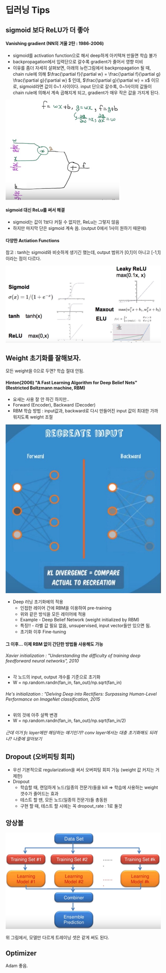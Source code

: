 # 딥러닝 Tips

## sigmoid 보다 ReLU가 더 좋아

#### Vanishing gradient (NN의 겨울 2탄 : 1986-2006)

- sigmoid를 activation function으로 해서 deep하게 아키텍쳐 만들면 학습 불가
- backpropagation에서 입력단으로 갈수록 gradient가 줄어서 영향 미비
- 이유를 좀더 자세히 살펴보면, 아래의 뉴런그림에서 backpropagation 될 때, chain rule에 의해 $\frac{\partial f}{\partial w} = \frac{\partial f}{\partial g} \frac{\partial g}{\partial w} $ 인데, $\frac{\partial g}{\partial w} = x$ 이므로, sigmoid라면 값이 0~1 사이이다. input 단으로 갈수록, 0~1사이의 값들이 chain rule에 의해서 계속 곱해지게 되고, gradient가  매우 작은 값을 가지게 된다.

![vanishing_gradient](../assets/07/vanishing_gradient.jpg)

#### sigmoid 대신 ReLu를 써서 해결

- sigmoid는 값이 1보다 커질 수 없지만, ReLu는 그렇지 않음
- 하지만 마지막 단은 sigmoid 계속 씀. (output 0에서 1사이 원하기 때문에)

#### 다양한 Actiation Functions

참고 : tanh는 sigmoid와 비슷하게 생기긴 했는데, output 범위가 [0,1]이 아니고 [-1,1]이라는 점이 다르다.

![activation_functions](../assets/07/activation_functions.jpg)

## Weight 초기화를 잘해보자.

모든 weight을 0으로 두면? 학습 절대 안됨.

#### Hinton(2006) "A Fast Learning Algorithm for Deep Belief Nets" (Restricted Boltzmann machine, RBM)

- 요새는 사용 잘 안 하긴 하지만..
- Forward (Encoder),  Backward (Decoder)
- RBM 학습 방법 : input값과, backward로 다시 만들어진 input 값이 최대한 가까워지도록 weight 조절

![RBM](../assets/07/RBM.jpg)

- Deep 러닝 초기화에의 적용
  - 인접한 레이어 간에 RBM을 이용하여 pre-training
  - 위와 같은 방식을 모든 레이어에 적용
  - Example - Deep Belief Network (weight initialized by RBM)
  - 특징!! - 라벨 값 필요 없음, unsupervised, input vector들만 있으면 됨.
  - 초기화 이후 Fine-tuning

#### 그 이후… 이제 RBM 없이 간단한 방법들 사용해도 가능

###### Xavier initialization : "Understanding the difficulty of training deep feedforward neural networks", 2010

- 각 노드의 input, output 개수를 기준으로 초기화
- W = np.random.randn(fan_in, fan_out)/np.sqrt(fan_in)

###### He's initialization : "Delving Deep into Rectifiers: Surpassing Human-Level Performance on ImageNet classification, 2015

- 위의 것에 아주 살짝 변경
- W = np.random.randn(fan_in, fan_out)/np.sqrt(fan_in/2)

###### 근데 이거 fc layer에만 해당하는 얘기인가? conv layer에서는 대충 초기화해도 되려나? 나중에 알아보기

## Dropout (오버피팅 회피)

- 우선 기본적으로 regularization을 써서 오버피팅 회피 가능 (weight 값 커지는 거 제한)
- Dropout
  - 학습할 때, 랜덤하게 노드(일종의 전문가)들을 kill => 학습에 사용하는 weight 갯수가 줄어드는 효과
  - 테스트 할 땐, 모든 노드(일종의 전문가)들 총동원
  - 구현 할 때, 테스트 할 시에는 꼭 dropout_rate : 1로 둘것

## 앙상블

![ensemble](../assets/07/ensemble.jpg)

위 그림에서, 모델만 다르게 트레이닝 셋은 같게 써도 된다.

## Optimizer

Adam 좋음.